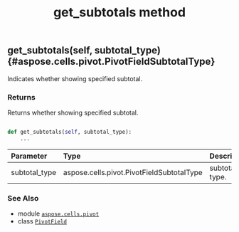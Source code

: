 ﻿---
title: get_subtotals method
second_title: Aspose.Cells for Python via .NET API References
description: 
type: docs
weight: 130
url: /aspose.cells.pivot/pivotfield/get_subtotals/
is_root: false
---

## get_subtotals(self, subtotal_type) {#aspose.cells.pivot.PivotFieldSubtotalType}

Indicates whether showing specified subtotal.


### Returns 


Returns whether showing specified subtotal.


```python

def get_subtotals(self, subtotal_type):
    ...
```


| Parameter | Type | Description |
| :- | :- | :- |
| subtotal_type | aspose.cells.pivot.PivotFieldSubtotalType | subtotal type. |



### See Also
* module [`aspose.cells.pivot`](../../)
* class [`PivotField`](/cells/python-net/aspose.cells.pivot/pivotfield)
